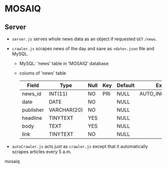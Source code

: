 # MOSAIQ
## Server  
- `server.js` serves whole news data as an object if requested `GET` `/news`.  
- `crawler.js` scrapes news of the day and save as `<date>.json` file and MySQL.  
  + MySQL: 'news' table in 'MOSAIQ' database  
  + colums of 'news' table  
  
    | Field     | Type        | Null | Key | Default | Extra          |
    |-----------|-------------|------|-----|---------|----------------|
    | news_id   | INT(11)     | NO   | PRI | NULL    | AUTO_INCREMENT |
    | date      | DATE        | NO   |     | NULL    |                |
    | publisher | VARCHAR(20) | NO   |     | NULL    |                |
    | headline  | TINYTEXT    | YES  |     | NULL    |                |
    | body      | TEXT        | YES  |     | NULL    |                |
    | link      | TINYTEXT    | NO   |     | NULL    |                |

- `autoCrawler.js` acts just as `crawler.js` except that it automatically scrapes articles every 5 a.m.  


mosaiq  

